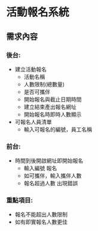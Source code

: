 # 活動報名系統

## 需求內容

### 後台:

* 建立活動報名
  - 活動名稱
  - 人數限制(總數量)
  - 是否可攜伴
  - 開始報名與截止日期時間
  - 建立結束產出報名網址
  - 開始報名時即時人數顯示
* 可報名人員清單
  - 輸入可報名的編號，員工名稱

### 前台:

* 時間到後開啟網址即開始報名
  - 輸入編號 報名
  - 如可攜伴，輸入攜伴人數
  - 報名超過人數 出現錯誤

### 重點項目:

* 報名不能超出人數限制
* 如有即實報名人數更佳

